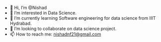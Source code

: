 - 👋 Hi, I’m @Nishad 
- 👀 I’m interested in Data Science.
- 🌱 I’m currently learning Software engineering for data science from IIIT Hydrabad.
- 💞️ I’m looking to collaborate on data science project.
- 📫 How to reach me: nishadnf21@gmail.com

<!---
Nishad21/Nishad21 is a ✨ special ✨ repository because its `README.md` (this file) appears on your GitHub profile.
You can click the Preview link to take a look at your changes.
--->
